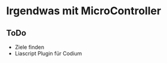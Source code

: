 <!--

author:   Michael Schaar
email:    kraeml@sesamestreet.franken.de
version:  0.0.3
language: de
narrator: DE German Female

logo:     https://www.franken.de/fileadmin/KNF/Bilder/logo/knf-logo-313x107.png

comment:  Kurs zum Vortrag  __Irgendwas mit MicroController__ von _Jochen Krapf_   
          KNF Kongress 2022  
          Verschiedene Mini-Vorträge rund um das Thema IoT und MicroController. Ein Streifzug über die Auswahl der µC sowie der Programmierumgebung, die Wahl der Sprache und Bibliotheken, typische Hardware-Gadgets und ein paar Beispiele für Anwendungen in einem Nerd-Haushalt.
-->

# Irgendwas mit MicroController

## ToDo

* Ziele finden
* Liascript Plugin für Codium
